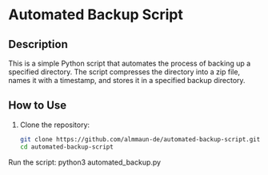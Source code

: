 # Automated Backup Script

## Description
This is a simple Python script that automates the process of backing up a specified directory. The script compresses the directory into a zip file, names it with a timestamp, and stores it in a specified backup directory.

## How to Use

1. Clone the repository:
   ```bash
   git clone https://github.com/almmaun-de/automated-backup-script.git
   cd automated-backup-script
   
Run the script:
python3 automated_backup.py
